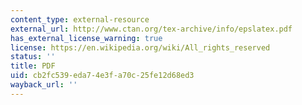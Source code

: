 ```yaml
---
content_type: external-resource
external_url: http://www.ctan.org/tex-archive/info/epslatex.pdf
has_external_license_warning: true
license: https://en.wikipedia.org/wiki/All_rights_reserved
status: ''
title: PDF
uid: cb2fc539-eda7-4e3f-a70c-25fe12d68ed3
wayback_url: ''
---
```

